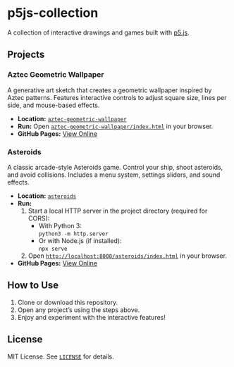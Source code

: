 # p5js-collection

A collection of interactive drawings and games built with [p5.js](https://p5js.org/).

## Projects

### Aztec Geometric Wallpaper

A generative art sketch that creates a geometric wallpaper inspired by Aztec patterns. Features interactive controls to adjust square size, lines per side, and mouse-based effects.

- **Location:** [`aztec-geometric-wallpaper`](aztec-geometric-wallpaper)
- **Run:** Open [`aztec-geometric-wallpaper/index.html`](aztec-geometric-wallpaper/index.html) in your browser.
- **GitHub Pages:** [View Online](https://ky-42.github.io/p5js-collection/aztec-geometric-wallpaper/)

### Asteroids

A classic arcade-style Asteroids game. Control your ship, shoot asteroids, and avoid collisions. Includes a menu system, settings sliders, and sound effects.

- **Location:** [`asteroids`](asteroids)
- **Run:**
  1. Start a local HTTP server in the project directory (required for CORS):
     - With Python 3:  
       `python3 -m http.server`
     - Or with Node.js (if installed):  
       `npx serve`
  2. Open [`http://localhost:8000/asteroids/index.html`](http://localhost:8000/asteroids/index.html) in your browser.
- **GitHub Pages:** [View Online](https://ky-42.github.io/p5js-collection/asteroids/)

## How to Use

1. Clone or download this repository.
2. Open any project’s using the steps above.
3. Enjoy and experiment with the interactive features!

## License

MIT License. See [`LICENSE`](LICENSE) for details.
